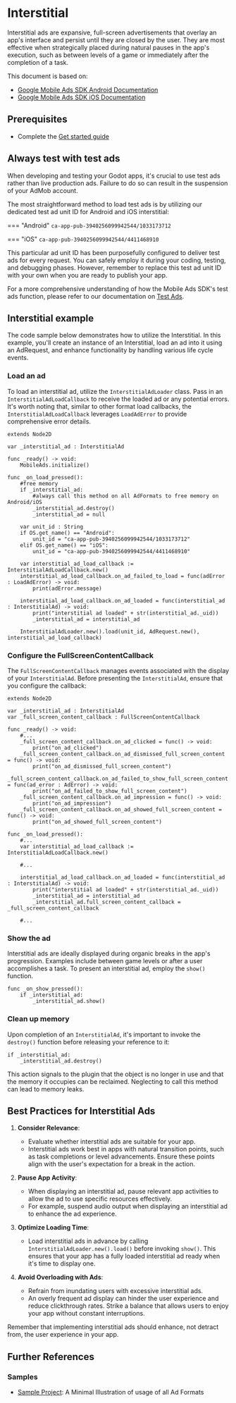 # Interstitial
Interstitial ads are expansive, full-screen advertisements that overlay an app's interface and persist until they are closed by the user. They are most effective when strategically placed during natural pauses in the app's execution, such as between levels of a game or immediately after the completion of a task.

This document is based on:

- [Google Mobile Ads SDK Android Documentation](https://developers.google.com/admob/android/interstitial)
- [Google Mobile Ads SDK iOS Documentation](https://developers.google.com/admob/ios/interstitial)

## Prerequisites
- Complete the [Get started guide](../README.md)

## Always test with test ads

When developing and testing your Godot apps, it's crucial to use test ads rather than live production ads. Failure to do so can result in the suspension of your AdMob account.

The most straightforward method to load test ads is by utilizing our dedicated test ad unit ID for Android and iOS interstitial:

=== "Android"
    ```
    ca-app-pub-3940256099942544/1033173712
    ```

=== "iOS"
    ```
    ca-app-pub-3940256099942544/4411468910
    ```

This particular ad unit ID has been purposefully configured to deliver test ads for every request. You can safely employ it during your coding, testing, and debugging phases. However, remember to replace this test ad unit ID with your own when you are ready to publish your app.

For a more comprehensive understanding of how the Mobile Ads SDK's test ads function, please refer to our documentation on [Test Ads](../enable_test_ads.md).


## Interstitial example

The code sample below demonstrates how to utilize the Interstitial. In this example, you'll create an instance of an Interstitial, load an ad into it using an AdRequest, and enhance functionality by handling various life cycle events.


### Load an ad
To load an interstitial ad, utilize the `InterstitialAdLoader` class. Pass in an `InterstitialAdLoadCallback` to receive the loaded ad or any potential errors. It's worth noting that, similar to other format load callbacks, the `InterstitialAdLoadCallback` leverages `LoadAdError` to provide comprehensive error details.

```gdscript linenums="1" hl_lines="29"
extends Node2D

var _interstitial_ad : InterstitialAd

func _ready() -> void:
	MobileAds.initialize()

func _on_load_pressed():
	#free memory
	if _interstitial_ad:
		#always call this method on all AdFormats to free memory on Android/iOS
		_interstitial_ad.destroy()
		_interstitial_ad = null

	var unit_id : String
	if OS.get_name() == "Android":
		unit_id = "ca-app-pub-3940256099942544/1033173712"
	elif OS.get_name() == "iOS":
		unit_id = "ca-app-pub-3940256099942544/4411468910"

	var interstitial_ad_load_callback := InterstitialAdLoadCallback.new()
	interstitial_ad_load_callback.on_ad_failed_to_load = func(adError : LoadAdError) -> void:
		print(adError.message)

	interstitial_ad_load_callback.on_ad_loaded = func(interstitial_ad : InterstitialAd) -> void:
		print("interstitial ad loaded" + str(interstitial_ad._uid))
		_interstitial_ad = interstitial_ad

	InterstitialAdLoader.new().load(unit_id, AdRequest.new(), interstitial_ad_load_callback)

```

### Configure the FullScreenContentCallback
The `FullScreenContentCallback` manages events associated with the display of your `InterstitialAd`. Before presenting the `InterstitialAd`, ensure that you configure the callback:

```gdscript linenums="1" hl_lines="28"
extends Node2D

var _interstitial_ad : InterstitialAd
var _full_screen_content_callback : FullScreenContentCallback

func _ready() -> void:
	#...
	_full_screen_content_callback.on_ad_clicked = func() -> void:
		print("on_ad_clicked")
	_full_screen_content_callback.on_ad_dismissed_full_screen_content = func() -> void:
		print("on_ad_dismissed_full_screen_content")
	_full_screen_content_callback.on_ad_failed_to_show_full_screen_content = func(ad_error : AdError) -> void:
		print("on_ad_failed_to_show_full_screen_content")
	_full_screen_content_callback.on_ad_impression = func() -> void:
		print("on_ad_impression")
	_full_screen_content_callback.on_ad_showed_full_screen_content = func() -> void:
		print("on_ad_showed_full_screen_content")

func _on_load_pressed():
	#...
	var interstitial_ad_load_callback := InterstitialAdLoadCallback.new()

	#...

	interstitial_ad_load_callback.on_ad_loaded = func(interstitial_ad : InterstitialAd) -> void:
		print("interstitial ad loaded" + str(interstitial_ad._uid))
		_interstitial_ad = interstitial_ad
		_interstitial_ad.full_screen_content_callback = _full_screen_content_callback

	#...

```

### Show the ad

Interstitial ads are ideally displayed during organic breaks in the app's progression. Examples include between game levels or after a user accomplishes a task. To present an interstitial ad, employ the `show()` function.


```gdscript linenums="1" hl_lines="3"
func _on_show_pressed():
	if _interstitial_ad:
		_interstitial_ad.show()
```

### Clean up memory

Upon completion of an `InterstitialAd`, it's important to invoke the `destroy()` function before releasing your reference to it:

```gdscript 
if _interstitial_ad:
    _interstitial_ad.destroy()
```


This action signals to the plugin that the object is no longer in use and that the memory it occupies can be reclaimed. Neglecting to call this method can lead to memory leaks.

## Best Practices for Interstitial Ads

1. **Consider Relevance**:
    - Evaluate whether interstitial ads are suitable for your app.
    - Interstitial ads work best in apps with natural transition points, such as task completions or level advancements. Ensure these points align with the user's expectation for a break in the action.

2. **Pause App Activity**:
    - When displaying an interstitial ad, pause relevant app activities to allow the ad to use specific resources effectively.
    - For example, suspend audio output when displaying an interstitial ad to enhance the ad experience.

3. **Optimize Loading Time**:
    - Load interstitial ads in advance by calling `InterstitialAdLoader.new().load()` before invoking `show()`. This ensures that your app has a fully loaded interstitial ad ready when it's time to display one.

4. **Avoid Overloading with Ads**:
    - Refrain from inundating users with excessive interstitial ads.
    - An overly frequent ad display can hinder the user experience and reduce clickthrough rates. Strike a balance that allows users to enjoy your app without constant interruptions.

Remember that implementing interstitial ads should enhance, not detract from, the user experience in your app.

## Further References

### Samples
- [Sample Project](https://github.com/Poing-Studios/godot-admob-plugin/tree/master/addons/admob/sample): A Minimal Illustration of usage of all Ad Formats

